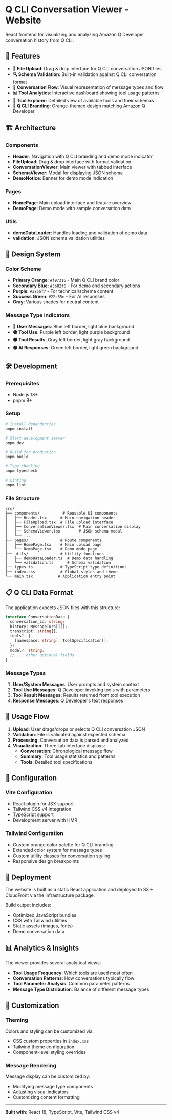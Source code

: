 # Q CLI Conversation Viewer - Website

React frontend for visualizing and analyzing Amazon Q Developer conversation history from Q CLI.

## 🎯 Features

- **📁 File Upload**: Drag & drop interface for Q CLI conversation JSON files
- **🔍 Schema Validation**: Built-in validation against Q CLI conversation format
- **💬 Conversation Flow**: Visual representation of message types and flow
- **📊 Tool Analytics**: Interactive dashboard showing tool usage patterns
- **🔧 Tool Explorer**: Detailed view of available tools and their schemas
- **🎨 Q CLI Branding**: Orange-themed design matching Amazon Q Developer

## 🏗️ Architecture

### Components

- **Header**: Navigation with Q CLI branding and demo mode indicator
- **FileUpload**: Drag & drop interface with format validation
- **ConversationViewer**: Main viewer with tabbed interface
- **SchemaViewer**: Modal for displaying JSON schema
- **DemoNotice**: Banner for demo mode indication

### Pages

- **HomePage**: Main upload interface and feature overview
- **DemoPage**: Demo mode with sample conversation data

### Utils

- **demoDataLoader**: Handles loading and validation of demo data
- **validation**: JSON schema validation utilities

## 🎨 Design System

### Color Scheme

- **Primary Orange**: `#f97316` - Main Q CLI brand color
- **Secondary Blue**: `#3b82f6` - For demo and secondary actions
- **Purple**: `#a855f7` - For technical/schema content
- **Success Green**: `#22c55e` - For AI responses
- **Gray**: Various shades for neutral content

### Message Type Indicators

- **🔵 User Messages**: Blue left border, light blue background
- **🟣 Tool Use**: Purple left border, light purple background
- **⚫ Tool Results**: Gray left border, light gray background
- **🟢 AI Responses**: Green left border, light green background

## 🛠️ Development

### Prerequisites

- Node.js 18+
- pnpm 8+

### Setup

```bash
# Install dependencies
pnpm install

# Start development server
pnpm dev

# Build for production
pnpm build

# Type checking
pnpm typecheck

# Linting
pnpm lint
```

### File Structure

```
src/
├── components/          # Reusable UI components
│   ├── Header.tsx      # Main navigation header
│   ├── FileUpload.tsx  # File upload interface
│   ├── ConversationViewer.tsx  # Main conversation display
│   ├── SchemaViewer.tsx        # JSON schema modal
│   └── ...
├── pages/              # Route components
│   ├── HomePage.tsx    # Main upload page
│   └── DemoPage.tsx    # Demo mode page
├── utils/              # Utility functions
│   ├── demoDataLoader.ts  # Demo data handling
│   └── validation.ts      # Schema validation
├── types.ts            # TypeScript type definitions
├── index.css           # Global styles and theme
└── main.tsx           # Application entry point
```

## 📋 Q CLI Data Format

The application expects JSON files with this structure:

```typescript
interface ConversationData {
  conversation_id: string;
  history: MessageTurn[][];
  transcript: string[];
  tools?: {
    [namespace: string]: ToolSpecification[];
  };
  model?: string;
  // ... other optional fields
}
```

### Message Types

1. **User/System Messages**: User prompts and system context
2. **Tool Use Messages**: Q Developer invoking tools with parameters
3. **Tool Result Messages**: Results returned from tool execution
4. **Response Messages**: Q Developer's text responses

## 🎯 Usage Flow

1. **Upload**: User drags/drops or selects Q CLI conversation JSON
2. **Validation**: File is validated against expected schema
3. **Processing**: Conversation data is parsed and analyzed
4. **Visualization**: Three-tab interface displays:
   - **Conversation**: Chronological message flow
   - **Summary**: Tool usage statistics and patterns
   - **Tools**: Detailed tool specifications

## 🔧 Configuration

### Vite Configuration

- React plugin for JSX support
- Tailwind CSS v4 integration
- TypeScript support
- Development server with HMR

### Tailwind Configuration

- Custom orange color palette for Q CLI branding
- Extended color system for message types
- Custom utility classes for conversation styling
- Responsive design breakpoints

## 🚀 Deployment

The website is built as a static React application and deployed to S3 + CloudFront via the infrastructure package.

Build output includes:
- Optimized JavaScript bundles
- CSS with Tailwind utilities
- Static assets (images, fonts)
- Demo conversation data

## 📊 Analytics & Insights

The viewer provides several analytical views:

- **Tool Usage Frequency**: Which tools are used most often
- **Conversation Patterns**: How conversations typically flow
- **Tool Parameter Analysis**: Common parameter patterns
- **Message Type Distribution**: Balance of different message types

## 🎨 Customization

### Theming

Colors and styling can be customized via:
- CSS custom properties in `index.css`
- Tailwind theme configuration
- Component-level styling overrides

### Message Rendering

Message display can be customized by:
- Modifying message type components
- Adjusting visual indicators
- Customizing content formatting

---

**Built with**: React 18, TypeScript, Vite, Tailwind CSS v4
